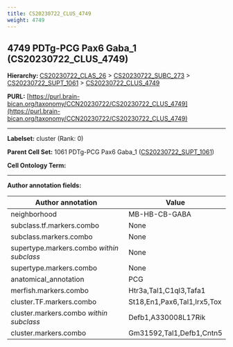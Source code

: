 ```yaml
---
title: CS20230722_CLUS_4749
weight: 4749
---
```

## 4749 PDTg-PCG Pax6 Gaba_1 (CS20230722_CLUS_4749)
<b>Hierarchy: </b>
[CS20230722_CLAS_26](../CS20230722_CLAS_26) >
[CS20230722_SUBC_273](../CS20230722_SUBC_273) >
[CS20230722_SUPT_1061](../CS20230722_SUPT_1061) >
[CS20230722_CLUS_4749](../CS20230722_CLUS_4749)

**PURL:** [https://purl.brain-bican.org/taxonomy/CCN20230722/CS20230722_CLUS_4749](https://purl.brain-bican.org/taxonomy/CCN20230722/CS20230722_CLUS_4749)

---


**Labelset:** cluster (Rank: 0)

**Parent Cell Set:** 1061 PDTg-PCG Pax6 Gaba_1 ([CS20230722_SUPT_1061](../CS20230722_SUPT_1061))



**Cell Ontology Term:** 

[MARKER GENES.]: #


---

[TRANSFERRED ANNOTATIONS.]: #


[AUTHOR ANNOTATION FIELDS.]: #


**Author annotation fields:**

| Author annotation | Value |
|-------------------|-------|
|neighborhood|MB-HB-CB-GABA|
|subclass.tf.markers.combo|None|
|subclass.markers.combo|None|
|supertype.markers.combo _within subclass_|None|
|supertype.markers.combo|None|
|anatomical_annotation|PCG|
|merfish.markers.combo|Htr3a,Tal1,C1ql3,Tafa1|
|cluster.TF.markers.combo|St18,En1,Pax6,Tal1,Irx5,Tox|
|cluster.markers.combo _within subclass_|Defb1,A330008L17Rik|
|cluster.markers.combo|Gm31592,Tal1,Defb1,Cntn5|
